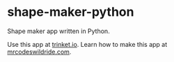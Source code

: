 # shape-maker-python

Shape maker app written in Python.

Use this app at [trinket.io](https://trinket.io/embed/python3/02ab199e17?outputOnly=true&start=result).
Learn how to make this app at [mrcodeswildride.com](https://www.mrcodeswildride.com/).

